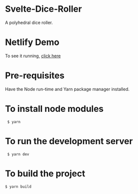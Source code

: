 # Svelte-Dice-Roller
A polyhedral dice roller.

# Netlify Demo
To see it running, [click here](https://polyhedral-dice.netlify.app/)

# Pre-requisites
Have the Node run-time and Yarn package manager installed.

# To install node modules
```
 $ yarn
 ```

# To run the development server
```
 $ yarn dev
```

# To build the project
```
$ yarn build
```
